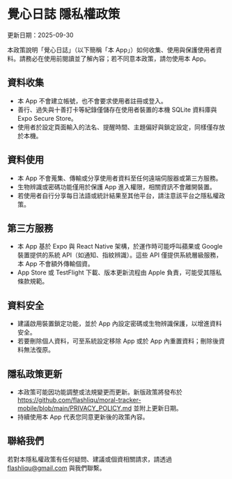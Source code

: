 # 覺心日誌 隱私權政策

更新日期：2025-09-30

本政策說明「覺心日誌」（以下簡稱「本 App」）如何收集、使用與保護使用者資料。請務必在使用前閱讀並了解內容；若不同意本政策，請勿使用本 App。

## 資料收集
- 本 App 不會建立帳號，也不會要求使用者註冊或登入。
- 善行、過失與十善打卡等紀錄僅儲存在使用者裝置的本機 SQLite 資料庫與 Expo Secure Store。
- 使用者於設定頁面輸入的法名、提醒時間、主題偏好與鎖定設定，同樣僅存放於本機。

## 資料使用
- 本 App 不會蒐集、傳輸或分享使用者資料至任何遠端伺服器或第三方服務。
- 生物辨識或密碼功能僅用於保護 App 進入權限，相關資訊不會離開裝置。
- 若使用者自行分享每日法語或統計結果至其他平台，請注意該平台之隱私權政策。

## 第三方服務
- 本 App 基於 Expo 與 React Native 架構，於運作時可能呼叫蘋果或 Google 裝置提供的系統 API（如通知、指紋辨識）。這些 API 僅提供系統層級服務，本 App 不會額外傳輸個資。
- App Store 或 TestFlight 下載、版本更新流程由 Apple 負責，可能受其隱私條款規範。

## 資料安全
- 建議啟用裝置鎖定功能，並於 App 內設定密碼或生物辨識保護，以增進資料安全。
- 若要刪除個人資料，可至系統設定移除 App 或於 App 內重置資料；刪除後資料無法復原。

## 隱私政策更新
- 本政策可能因功能調整或法規變更而更新。新版政策將發布於 https://github.com/flashliqu/moral-tracker-mobile/blob/main/PRIVACY_POLICY.md 並附上更新日期。
- 持續使用本 App 代表您同意更新後的政策內容。

## 聯絡我們
若對本隱私權政策有任何疑問、建議或個資相關請求，請透過 flashliqu@gmail.com 與我們聯繫。
